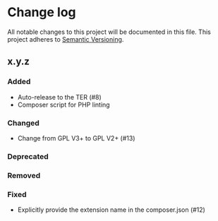 # Change log

All notable changes to this project will be documented in this file.
This project adheres to [Semantic Versioning](https://semver.org/).

## x.y.z

### Added
- Auto-release to the TER (#8)
- Composer script for PHP linting

### Changed
- Change from GPL V3+ to GPL V2+ (#13)

### Deprecated

### Removed

### Fixed
- Explicitly provide the extension name in the composer.json (#12)
